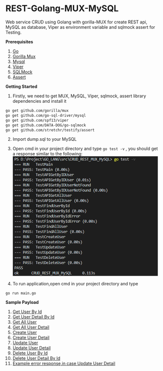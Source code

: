 # REST-Golang-MUX-MySQL
Web service CRUD using Golang with gorilla-MUX for create REST api, MySQL as database, Viper as environment variable and sqlmock assert for Testing.


**Prerequisites**

1. [Go](https://golang.org/)
2. [Gorilla Mux](https://github.com/gorilla/mux)
3. [Mysql](https://www.mysql.com/downloads/)
4. [Viper](github.com/spf13/viper)
5. [SQLMock](github.com/DATA-DOG/go-sqlmock)
6. [Assert](github.com/stretchr/testify/assert)


**Getting Started**
1. Firstly, we need to get MUX, MySQL, Viper, sqlmock, assert library dependencies and install it
```
go get github.com/gorilla/mux  
go get github.com/go-sql-driver/mysql
go get github.com/spf13/viper
go get github.com/DATA-DOG/go-sqlmock
go get github.com/stretchr/testify/assert
```
2. Import dump.sql to your MySQL
3. Open cmd in your project directory and type `go test -v` , you should get a response similar to the following:
![Alt text](asset/unitTesting.PNG?raw=true "Response Unit Testing")

4. To run application,open cmd in your project directory and type
```
go run main.go
```

**Sample Payload**
1. [Get User By Id](asset/getUserById.PNG)
2. [Get User Detail By Id](asset/getUserDetailById.PNG)
3. [Get All User](asset/getAllUser.PNG)
4. [Get All User Detail](asset/getAllUserDetail.PNG)
5. [Create User](asset/createUser.PNG)
6. [Create User Detail](asset/createUserDetail.PNG)
7. [Update User](asset/updateUser.PNG)
8. [Update User Detail](asset/updateUserDetail.PNG)
9. [Delete User By Id](asset/deleteUserById.PNG)
10. [Delete User Detail By Id](asset/deleteUserDetailById.PNG)
11. [Example error response,in case Update User Detail](asset/updateUserDetailError.PNG)